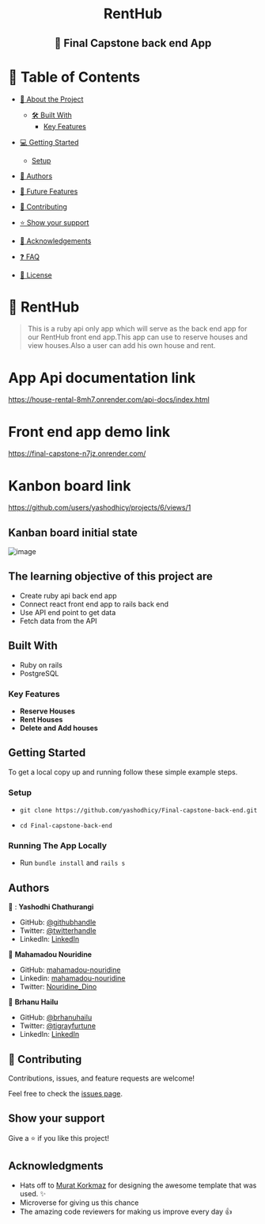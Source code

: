 <a name="readme-top"></a>

<div align="center">
  <h1>RentHub</h1>
  <h2>📖 Final Capstone back end App</h2>
</div>


<!-- TABLE OF CONTENTS -->

# 📗 Table of Contents

- [📖 About the Project](#about-project)

  - [🛠 Built With](#built-with)
    - [Key Features](#key-features)
  <!-- - [🚀 Live Demo](#live-demo) -->
- [💻 Getting Started](#getting-started)
  - [Setup](#setup)
- [👥 Authors](#authors)
- [🔭 Future Features](#future-features)
- [🤝 Contributing](#contributing)
- [⭐️ Show your support](#support)
- [🙏 Acknowledgements](#acknowledgements)
- [:question: FAQ](#faq)
- [📝 License](#license)

<!-- PROJECT DESCRIPTION -->

# 📖 RentHub <a name="about-project"></a>

> This is a ruby api only app which will serve as the back end app for our RentHub front end app.This app can use to reserve houses and view houses.Also a user can add his own house and rent.

# App Api documentation link
<https://house-rental-8mh7.onrender.com/api-docs/index.html>

# Front end app demo link
<https://final-capstone-n7jz.onrender.com/>

# Kanbon board link
https://github.com/users/yashodhicy/projects/6/views/1

## Kanban board initial state
![image](https://github.com/yashodhicy/Final-capstone-back-end/assets/116276432/bcb9ef1c-a30e-486a-9471-a20d151004e2)


## The learning objective of this project are

- Create ruby api back end app
- Connect react front end app to rails back end
- Use API end point to get data
- Fetch data from the API

## Built With

- Ruby on rails
- PostgreSQL

<!-- Features -->

### Key Features <a name="key-features"></a>

- **Reserve Houses**
- **Rent Houses**
- **Delete and Add houses**

## Getting Started

To get a local copy up and running follow these simple example steps.

### Setup

- ```git clone https://github.com/yashodhicy/Final-capstone-back-end.git```

- ```cd Final-capstone-back-end```

### Running The App Locally

- Run `bundle install` and `rails s`

## Authors

👤 : **Yashodhi Chathurangi**

- GitHub: [@githubhandle](https://github.com/yashodhicy)
- Twitter: [@twitterhandle](https://twitter.com/Yashichathucy)
- LinkedIn: [LinkedIn](https://www.linkedin.com/in/yashodhichathurangi/)


👤 **Mahamadou Nouridine**

- GitHub: [mahamadou-nouridine](https://github.com/mahamadou-nouridine)
- Linkedin: [mahamadou-nouridine](https://www.linkedin.com/in/mahamadou-nouridine)
- Twitter: [Nouridine_Dino](https://twitter.com/Nouridine_Dino)

👤 **Brhanu Hailu**

- GitHub: [@brhanuhailu](https://github.com/brhanuhailu)
- Twitter: [@tigrayfurtune](https://twitter.com/TigrayCountry)
- LinkedIn: [LinkedIn](https://www.linkedin.com/in/brhanu-hailu-85578a246/)

## 🤝 Contributing

Contributions, issues, and feature requests are welcome!

Feel free to check the [issues page](https://github.com/yashodhicy/Final-capstone-back-end/issues).

## Show your support

Give a ⭐️ if you like this project!

## Acknowledgments

- Hats off to [Murat Korkmaz](https://www.behance.net/muratk) for designing the awesome template that was used. ✨
- Microverse for giving us this chance
- The amazing code reviewers for making us improve every day 👍
